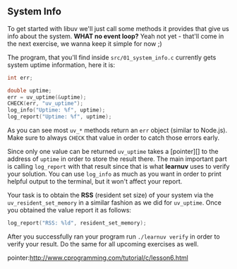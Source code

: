 ## System Info

To get started with libuv we'll just call some methods it provides that give us info about the system. **WHAT no event loop?**
Yeah not yet - that'll come in the next exercise, we wanna keep it simple for now ;)

The program, that you'll find inside `src/01_system_info.c` currently gets system uptime information, here it is:

```cpp
int err;

double uptime;
err = uv_uptime(&uptime);
CHECK(err, "uv_uptime");
log_info("Uptime: %f", uptime);
log_report("Uptime: %f", uptime);
```

As you can see most `uv_*` methods return an `err` object (similar to Node.js). Make sure to always `CHECK` that value
in order to catch those errors early. 

Since only one value can be returned `uv_uptime` takes a [pointer][] to the address of `uptime` in order to store the result there.
The main important part is calling `log_report` with that result since that is what **learnuv** uses to verify your
solution. You can use `log_info` as much as you want in order to print helpful output to the terminal, but it won't affect
your report.

Your task is to obtain the **RSS** (resident set size) of your system via the `uv_resident_set_memory` in a similar
fashion as we did for `uv_uptime`. Once you obtained the value report it as follows:

```cpp
log_report("RSS: %ld", resident_set_memory);
```

After you successfully ran your program run `./learnuv verify` in order to verify your result. Do the same for all
upcoming exercises as well.

pointer:http://www.cprogramming.com/tutorial/c/lesson6.html
